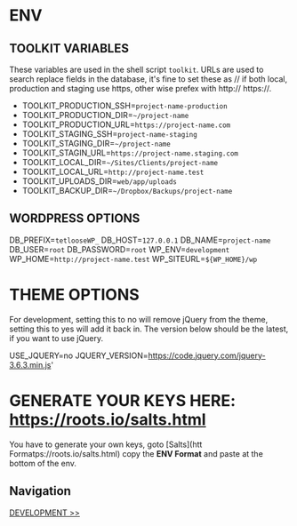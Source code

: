 # ENV

## TOOLKIT VARIABLES

These variables are used in the shell script `toolkit`. URLs are used to search replace fields in the database, it's fine to set these as // if both local, production and staging use https, other wise prefex with http:// https://.

- TOOLKIT_PRODUCTION_SSH=`project-name-production`
- TOOLKIT_PRODUCTION_DIR=`~/project-name`
- TOOLKIT_PRODUCTION_URL=`https://project-name.com`
- TOOLKIT_STAGING_SSH=`project-name-staging`
- TOOLKIT_STAGING_DIR=`~/project-name`
- TOOLKIT_STAGIN_URL=`https://project-name.staging.com`
- TOOLKIT_LOCAL_DIR=`~/Sites/Clients/project-name`
- TOOLKIT_LOCAL_URL=`http://project-name.test`
- TOOLKIT_UPLOADS_DIR=`web/app/uploads`
- TOOLKIT_BACKUP_DIR=`~/Dropbox/Backups/project-name`

## WORDPRESS OPTIONS

DB_PREFIX=`tetlooseWP_`
DB_HOST=`127.0.0.1`
DB_NAME=`project-name`
DB_USER=`root`
DB_PASSWORD=`root`
WP_ENV=`development`
WP_HOME=`http://project-name.test`
WP_SITEURL=`${WP_HOME}/wp`

# THEME OPTIONS

For development, setting this to no will remove jQuery from the theme, setting this to yes will add it back in. The version below should be the latest, if you want to use jQuery.

USE_JQUERY=no
JQUERY_VERSION=https://code.jquery.com/jquery-3.6.3.min.js'

# GENERATE YOUR KEYS HERE: https://roots.io/salts.html

You have to generate your own keys, goto [Salts](htt Formatps://roots.io/salts.html) copy the **ENV Format** and paste at the bottom of the env.

## Navigation

[DEVELOPMENT >>](../Development/index.md)
